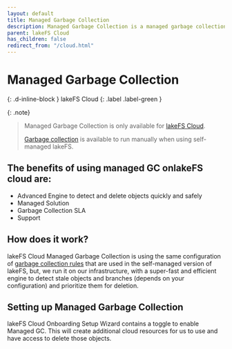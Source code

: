 ```yaml
---
layout: default
title: Managed Garbage Collection
description: Managed Garbage Collection is a managed garbage collection solution, maintained by Treeverse and operating within strict SLA, it reduces the operational overhead of maintaining a garbage collection manually.
parent: lakeFS Cloud
has_children: false
redirect_from: "/cloud.html"
---
```


# Managed Garbage Collection
{: .d-inline-block }
lakeFS Cloud
{: .label .label-green }


{: .note}
> Managed Garbage Collection is only available for [lakeFS Cloud](../cloud/).
>
> [Garbage collection](../howto/garbage-collection-index.md) is available to run manually when using self-managed lakeFS.

## The benefits of using managed GC onlakeFS cloud are:
* Advanced Engine to detect and delete objects quickly and safely
* Managed Solution
* Garbage Collection SLA
* Support

## How does it work?
lakeFS Cloud Managed Garbage Collection is using the same configuration of [garbage collection rules](../howto/garbage-collection-index.md) that are used in the self-managed version of lakeFS, but, we run it on our infrastructure, with a super-fast and efficient engine to detect stale objects and branches (depends on your configuration) and prioritize them for deletion.

## Setting up Managed Garbage Collection
lakeFS Cloud Onboarding Setup Wizard contains a toggle to enable Managed GC. This will create additional cloud resources for us to use and have access to delete those objects.